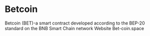 # Betcoin
Betcoin (BET)-a smart contract developed according to the BEP-20 standard on the BNB Smart Chain network
Website  Bet-coin.space
